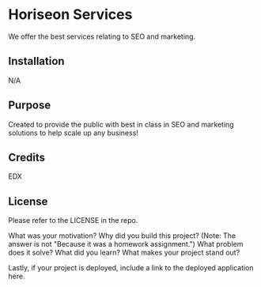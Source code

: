 # Horiseon Services 

We offer the best services relating to SEO and marketing.

## Installation

N/A

## Purpose

Created to provide the public with best in class in SEO and marketing solutions to help scale up any business!  

## Credits

EDX

## License

Please refer to the LICENSE in the repo.

What was your motivation? Why did you build this project? (Note: The answer is not "Because it was a homework assignment.") What problem does it solve? What did you learn? What makes your project stand out?

Lastly, if your project is deployed, include a link to the deployed application here.